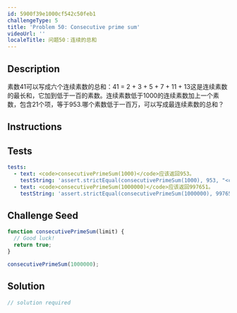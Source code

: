 ```yaml
---
id: 5900f39e1000cf542c50feb1
challengeType: 5
title: 'Problem 50: Consecutive prime sum'
videoUrl: ''
localeTitle: 问题50：连续的总和
---
```


## Description
<section id="description">素数41可以写成六个连续素数的总和：41 = 2 + 3 + 5 + 7 + 11 + 13这是连续素数的最长和，它加到低于一百的素数。连续素数低于1000的连续素数加上一个素数，包含21个项，等于953.哪个素数低于一百万，可以写成最连续素数的总和？ </section>

## Instructions
<section id="instructions">
</section>

## Tests
<section id='tests'>

```yml
tests:
  - text: <code>consecutivePrimeSum(1000)</code>应该返回953。
    testString: 'assert.strictEqual(consecutivePrimeSum(1000), 953, "<code>consecutivePrimeSum(1000)</code> should return 953.");'
  - text: <code>consecutivePrimeSum(1000000)</code>应该返回997651。
    testString: 'assert.strictEqual(consecutivePrimeSum(1000000), 997651, "<code>consecutivePrimeSum(1000000)</code> should return 997651.");'

```

</section>

## Challenge Seed
<section id='challengeSeed'>

<div id='js-seed'>

```js
function consecutivePrimeSum(limit) {
  // Good luck!
  return true;
}

consecutivePrimeSum(1000000);

```

</div>



</section>

## Solution
<section id='solution'>

```js
// solution required
```
</section>
